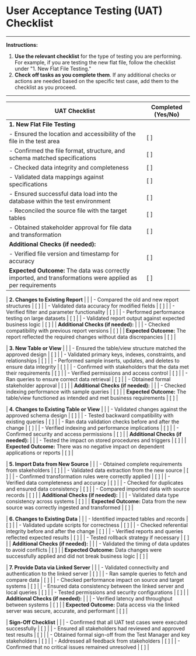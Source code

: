 # User Acceptance Testing (UAT) Checklist

---

**Instructions:**
1. **Use the relevant checklist** for the type of testing you are performing. For example, if you are testing the new flat file, follow the checklist under "1. New Flat File Testing." 
2. **Check off tasks as you complete them**. If any additional checks or actions are needed based on the specific test case, add them to the checklist as you proceed.

---

| **UAT Checklist**                             | **Completed (Yes/No)** |
|-----------------------------------------------|------------------------|
| **1. New Flat File Testing**                  |                        |
| - Ensured the location and accessibility of the file in the test area | [ ] |
| - Confirmed the file format, structure, and schema matched specifications | [ ] |
| - Checked data integrity and completeness     | [ ] |
| - Validated data mappings against specifications | [ ] |
| - Ensured successful data load into the database within the test environment | [ ] |
| - Reconciled the source file with the target tables | [ ] |
| - Obtained stakeholder approval for file data and transformation | [ ] |
| **Additional Checks (if needed):**            |                        |
| - Verified file version and timestamp for accuracy | [ ] |
| **Expected Outcome:** The data was correctly imported, and transformations were applied as per requirements | [ ] |

| **2. Changes to Existing Report**             |                        |
| - Compared the old and new report structures | [ ] |
| - Validated data accuracy for modified fields | [ ] |
| - Verified filter and parameter functionality | [ ] |
| - Performed performance testing on large datasets | [ ] |
| - Validated report output against expected business logic | [ ] |
| **Additional Checks (if needed):**            |                        |
| - Checked compatibility with previous report versions | [ ] |
| **Expected Outcome:** The report reflected the required changes without data discrepancies | [ ] |

| **3. New Table or View**                      |                        |
| - Ensured the table/view structure matched the approved design | [ ] |
| - Validated primary keys, indexes, constraints, and relationships | [ ] |
| - Performed sample inserts, updates, and deletes to ensure data integrity | [ ] |
| - Confirmed with stakeholders that the data met their requirements | [ ] |
| - Verified permissions and access control     | [ ] |
| - Ran queries to ensure correct data retrieval | [ ] |
| - Obtained formal stakeholder approval        | [ ] |
| **Additional Checks (if needed):**            |                        |
| - Checked indexing performance with sample queries | [ ] |
| **Expected Outcome:** The table/view functioned as intended and met business requirements | [ ] |

| **4. Changes to Existing Table or View**      |                        |
| - Validated changes against the approved schema design | [ ] |
| - Tested backward compatibility with existing queries | [ ] |
| - Ran data validation checks before and after the change | [ ] |
| - Verified indexing and performance implications | [ ] |
| - Confirmed security and access permissions | [ ] |
| **Additional Checks (if needed):**            |                        |
| - Tested the impact on stored procedures and triggers | [ ] |
| **Expected Outcome:** There was no negative impact on dependent applications or reports | [ ] |

| **5. Import Data from New Source**            |                        |
| - Obtained complete requirements from stakeholders | [ ] |
| - Validated data extraction from the new source | [ ] |
| - Confirmed transformation rules were correctly applied | [ ] |
| - Verified data completeness and accuracy    | [ ] |
| - Checked for duplicates and ensured data consistency | [ ] |
| - Compared imported data with source records | [ ] |
| **Additional Checks (if needed):**            |                        |
| - Validated data type consistency across systems | [ ] |
| **Expected Outcome:** Data from the new source was correctly ingested and transformed | [ ] |

| **6. Changes to Existing Data**               |                        |
| - Identified impacted tables and records     | [ ] |
| - Validated update scripts for correctness   | [ ] |
| - Checked referential integrity before and after the change | [ ] |
| - Verified reports and queries reflected expected results | [ ] |
| - Tested rollback strategy if necessary      | [ ] |
| **Additional Checks (if needed):**            |                        |
| - Validated the timing of data updates to avoid conflicts | [ ] |
| **Expected Outcome:** Data changes were successfully applied and did not break business logic | [ ] |

| **7. Provide Data via Linked Server**         |                        |
| - Validated connectivity and authentication to the linked server | [ ] |
| - Ran sample queries to fetch and compare data | [ ] |
| - Checked performance impact on source and target systems | [ ] |
| - Ensured data consistency between the linked server and local queries | [ ] |
| - Tested permissions and security configurations | [ ] |
| **Additional Checks (if needed):**            |                        |
| - Verified latency and throughput between systems | [ ] |
| **Expected Outcome:** Data access via the linked server was secure, accurate, and performant | [ ] |

| **Sign-Off Checklist**                        |                        |
| - Confirmed that all UAT test cases were executed successfully | [ ] |
| - Ensured all stakeholders had reviewed and approved test results | [ ] |
| - Obtained formal sign-off from the Test Manager and key stakeholders | [ ] |
| - Addressed all feedback from stakeholders   | [ ] |
| - Confirmed that no critical issues remained unresolved | [ ] |
